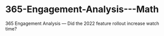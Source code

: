 # 365-Engagement-Analysis---Math
365 Engagement Analysis — Did the 2022 feature rollout increase watch time?
